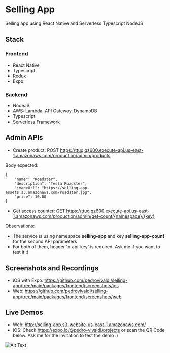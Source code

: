# Selling App
Selling app using React Native and Serverless Typescript NodeJS

## Stack
### Frontend
- React Native
- Typescript
- Redux
- Expo

### Backend
- NodeJS
- AWS: Lambda, API Gateway, DynamoDB
- Typescript
- Serverless Framework

## Admin APIs
- Create product: POST https://ttuqiqz600.execute-api.us-east-1.amazonaws.com/production/admin/products

Body expected:
```
{
    "name": "Roadster",
    "description": "Tesla Roadster",
    "imageUrl": "https://selling-app-assets.s3.amazonaws.com/roadster.jpg",
    "price": 10.00
}
```

- Get access counter: GET https://ttuqiqz600.execute-api.us-east-1.amazonaws.com/production/admin/get-count/{namespace}/{key}

Observations: 
- The service is using namespace **selling-app** and key **selling-app-count** for the second API parameters
- For both of them, header 'x-api-key' is required. Ask me if you want to test it :)

## Screenshots and Recordings
- iOS with Expo: https://github.com/pedrovivaldi/selling-app/tree/main/packages/frontend/screenshots/ios
- Web: https://github.com/pedrovivaldi/selling-app/tree/main/packages/frontend/screenshots/web

## Live Demos
- Web: http://selling-app.s3-website-us-east-1.amazonaws.com/
- iOS: Check https://expo.io/@pedro-vivaldi/projects or scan the QR Code below. Ask me for the invitation to test the demo :)

![Alt Text](https://selling-app-assets.s3.amazonaws.com/expo+qr.png)
